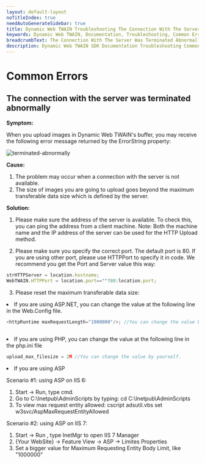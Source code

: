 ```yaml
---
layout: default-layout
noTitleIndex: true
needAutoGenerateSidebar: true
title: Dynamic Web TWAIN Troubleshooting The Connection With The Server Was Terminated Abnormally
keywords: Dynamic Web TWAIN, Documentation, Troubleshooting, Common Errors, Connection, Terminated Abnormally
breadcrumbText: The Connection With The Server Was Terminated Abnormally
description: Dynamic Web TWAIN SDK Documentation Troubleshooting Common Errors The Connection With The Server Was Terminated Abnormally Page
---
```


# Common Errors

## The connection with the server was terminated abnormally

<strong>Symptom: </strong>

When you upload images in Dynamic Web TWAIN's buffer, you may receive the following error message returned by the ErrorString property:

![terminated-abnormally]({{site.assets}}imgs/terminated-abnormally.png)

<strong>Cause: </strong>

1. The problem may occur when a connection with the server is not available.
2. The size of images you are going to upload goes beyond the maximum transferable data size which is defined by the server.

<strong>Solution: </strong>

1. Please make sure the address of the server is available. To check this, you can ping the address from a client machine.
Note: Both the machine name and the IP address of the server can be used for the HTTP Upload method.

2. Please make sure you specify the correct port. The default port is 80. If you are using other port, please use HTTPPort to specify it in code.
We recommend you get the Port and Server value this way:

``` javascript
strHTTPServer = location.hostname;
WebTWAIN.HTTPPort = location.port==""?80:location.port;
```

3. Please reset the maximum transferable data size:

<li>
If you are using ASP.NET, you can change the value at the following line in the Web.Config file.

``` javascript
<httpRuntime maxRequestLength="1000000"/>; //You can change the value by yourself.
  
```
</li>

<li>
If you are using PHP, you can change the value at the following line in the php.ini file

``` javascript
upload_max_filesize = 2M //You can change the value by yourself.
```
</li>

<li>
If you are using ASP

Scenario #1: using ASP on IIS 6:
  1. Start -> Run, type cmd.
  2. Go to C:\Inetpub\AdminScripts by typing: cd C:\Inetpub\AdminScripts
  3. To view max request entity allowed: cscript adsutil.vbs set w3svc/AspMaxRequestEntityAllowed

Scenario #2: using ASP on IIS 7:
  1. Start -> Run , type InetMgr to open IIS 7 Manager
  2. {Your WebSite} -> Feature View -> ASP -> Limites Properties
  3. Set a bigger value for Maximum Requesting Entity Body Limit, like "1000000"
</li>
